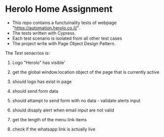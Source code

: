 # Herolo Home Assignment

- This repo contains a functuinality tests of webpage "https://automation.herolo.co.il/".
- The tests written with Cypress.
- Each test scenario is isolated from all other test cases
- The project write with Page Object Design Pattern.


The Test senacrios is:

1. Logo "Herolo" has visible'

2. get the global window.location object of the page that is currently active

3. should logo has exist in page

4. should send form data

5. should attampt to send form with no data - validate alerts input

6. should disaply alert when email input are not valid

7. get the length of the menu link items

8. check if the whatsapp link is actually live
